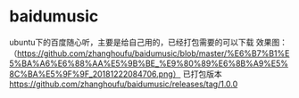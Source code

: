 # baidumusic
ubuntu下的百度随心听，主要是给自己用的，已经打包需要的可以下载
效果图：
（https://github.com/zhanghoufu/baidumusic/blob/master/%E6%B7%B1%E5%BA%A6%E6%88%AA%E5%9B%BE_%E9%80%89%E6%8B%A9%E5%8C%BA%E5%9F%9F_20181222084706.png）
已打包版本
https://github.com/zhanghoufu/baidumusic/releases/tag/1.0.0
